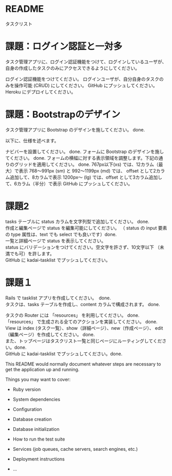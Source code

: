 # README

タスクリスト
# 課題：ログイン認証と一対多
タスク管理アプリに、ログイン認証機能をつけて、ログインしているユーザが、自身の作成したタスクのみにアクセスできるようにしてください。

ログイン認証機能をつけてください。
ログインユーザが、自分自身のタスクのみを操作可能 (CRUD) にしてください。
GitHub にプッシュしてください。
Heroku にデプロイしてください。



# 課題：Bootstrapのデザイン
タスク管理アプリに Bootstrap のデザインを施してください。 done.

以下に、仕様を述べます。

ナビバーを設置してください。 done.
フォームに Bootstrap のデザインを施してください。 done.
フォームの横幅に対する表示領域を調整します。下記の通りのグリッドを適用してください。 done.
767px以下(xs) では、12カラム（最大）で表示
768〜991px (sm) と 992〜1199px (md) では、 offset として2カラム追加して、8カラムで表示
1200px〜 (lg) では、offset として3カラム追加して、6カラム（半分）で表示
GitHub にプッシュしてください。


# 課題2
tasks テーブルに status カラムを文字列型で追加してください。 done.<br> 
作成と編集ページで status を編集可能にしてください。
（ status の input 要素の type 属性は、text でも select でも良いです）done.<br>
一覧と詳細ページで status を表示してください。<br>
status にバリデーションをつけてください。空文字を許さず、10文字以下
（未満でも可）を許します。<br>
GitHub に kadai-tasklist でプッシュしてください。<br>

# 課題１
Rails で tasklist アプリを作成してください。　done.<br>
タスクは、tasks テーブルを作成し、content カラムで構成されます。 done.<br>
<!---
モデル タスクリストのためデータはstring型
マイグレーションも実行済み。マイグレーションファイルの途中変更はNG
-->
タスクの Router には 「resources」 を利用してください。 done.<br>
「resources」 で生成される全てのアクションを実装してください。 done.<br>
View は index (タスク一覧）、show（詳細ページ）、new（作成ページ）、
edit（編集ページ）を作成してください。 done.<br>
また、トップページはタスクリスト一覧と同じページにルーティングしてください。done.<br>
GitHub に kadai-tasklist でプッシュしてください。done. <br>

This README would normally document whatever steps are necessary to get the
application up and running.

Things you may want to cover:

* Ruby version

* System dependencies

* Configuration

* Database creation

* Database initialization

* How to run the test suite

* Services (job queues, cache servers, search engines, etc.)

* Deployment instructions

* ...

